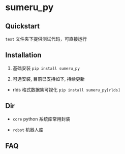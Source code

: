 # sumeru_py

## Quickstart

`test` 文件夹下提供测试代码，可直接运行

## Installation

1. 基础安装 `pip install sumeru_py`

2. 可选安装, 目前已支持如下, 持续更新

- rlds 格式数据集可视化 `pip install sumeru_py[rlds]`

## Dir

- `core` python 系统库常用封装

- `robot` 机器人库

## FAQ

